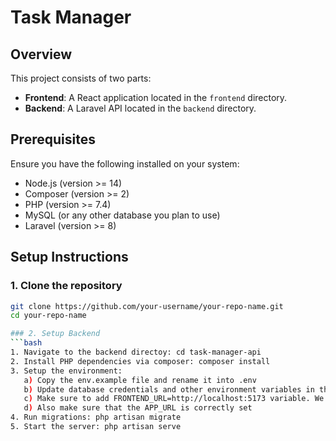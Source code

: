 # Task Manager

## Overview
This project consists of two parts:
- **Frontend**: A React application located in the `frontend` directory.
- **Backend**: A Laravel API located in the `backend` directory.

## Prerequisites
Ensure you have the following installed on your system:
- Node.js (version >= 14)
- Composer (version >= 2)
- PHP (version >= 7.4)
- MySQL (or any other database you plan to use)
- Laravel (version >= 8)

## Setup Instructions

### 1. Clone the repository
```bash
git clone https://github.com/your-username/your-repo-name.git
cd your-repo-name

### 2. Setup Backend
```bash
1. Navigate to the backend directoy: cd task-manager-api
2. Install PHP dependencies via composer: composer install
3. Setup the environment:
   a) Copy the env.example file and rename it into .env
   b) Update database credentials and other environment variables in the .env file ( make sure you setup the database earlier )
   c) Make sure to add FRONTEND_URL=http://localhost:5173 variable. We need this because we used vite for our frontend app.
   d) Also make sure that the APP_URL is correctly set
4. Run migrations: php artisan migrate
5. Start the server: php artisan serve

